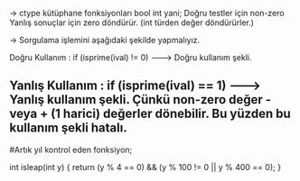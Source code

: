 -> ctype kütüphane fonksiyonları bool int yani;
   Doğru testler için non-zero
   Yanlış sonuçlar için zero döndürür. (int türden değer döndürürler.) 


-> Sorgulama işlemini aşağıdaki şekilde yapmalıyız.

Doğru Kullanım : 
                if (isprime(ival) != 0)  ---> Doğru kullanım şekli.

Yanlış Kullanım : 
                 if (isprime(ival) == 1) ---> Yanlış kullanım şekli. Çünkü non-zero değer - veya + (1 harici) değerler dönebilir. Bu yüzden bu kullanım şekli hatalı.
----------------------------------------------------------------------------------------------------------------------------------------------------------------------

#Artık yıl kontrol eden fonksiyon;

int isleap(int y)
{
	return (y % 4 == 0) && (y % 100 != 0 || y % 400 == 0);
}



